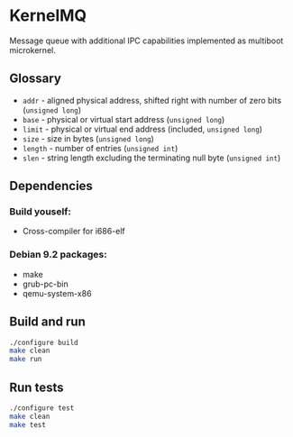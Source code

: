 KernelMQ
========

Message queue with additional IPC capabilities implemented as multiboot microkernel.

Glossary
--------

* `addr` - aligned physical address, shifted right with number of zero bits (`unsigned long`)
* `base` - physical or virtual start address (`unsigned long`)
* `limit` - physical or virtual end address (included, `unsigned long`)
* `size` - size in bytes (`unsigned long`)
* `length` - number of entries (`unsigned int`)
* `slen` - string length excluding the terminating null byte (`unsigned int`)

Dependencies
------------

### Build youself:

* Cross-compiler for i686-elf

### Debian 9.2 packages:

* make
* grub-pc-bin
* qemu-system-x86

Build and run
-------------

```sh
./configure build
make clean
make run
```

Run tests
---------

```sh
./configure test
make clean
make test
```
